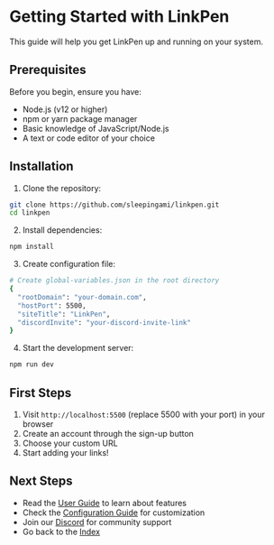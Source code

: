 # Getting Started with LinkPen

This guide will help you get LinkPen up and running on your system.

## Prerequisites

Before you begin, ensure you have:
- Node.js (v12 or higher)
- npm or yarn package manager
- Basic knowledge of JavaScript/Node.js
- A text or code editor of your choice

## Installation

1. Clone the repository:
```bash
git clone https://github.com/sleepingami/linkpen.git
cd linkpen
```

2. Install dependencies:
```bash
npm install
```

3. Create configuration file:
```bash
# Create global-variables.json in the root directory
{
  "rootDomain": "your-domain.com",
  "hostPort": 5500,
  "siteTitle": "LinkPen",
  "discordInvite": "your-discord-invite-link"
}
```

4. Start the development server:
```bash
npm run dev
```

## First Steps

1. Visit `http://localhost:5500` (replace 5500 with your port) in your browser
2. Create an account through the sign-up button
3. Choose your custom URL
4. Start adding your links!

## Next Steps

- Read the [User Guide](./user-guide.md) to learn about features
- Check the [Configuration Guide](./configuration.md) for customization
- Join our [Discord](https://discord.gg/your-invite) for community support
- Go back to the [Index](./index.md)